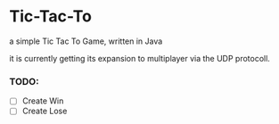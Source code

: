 # Tic-Tac-To
a simple Tic Tac To Game, written in Java

it is currently getting its expansion to multiplayer via the UDP protocoll.

### TODO:
 - [ ] Create Win
 - [ ] Create Lose
